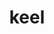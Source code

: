 ---
category: 4-letters
denotation: null
name: keel
reference_link: https://www.etymonline.com/word/keel
root_language: null
root_name: null
title: keel
type: free
word_sums:
- respelling: keel
  sum: 'Keel + '
---